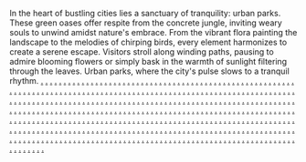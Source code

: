In the heart of bustling cities lies a sanctuary of tranquility: urban parks. These green oases offer respite from the concrete jungle, inviting weary souls to unwind amidst nature's embrace. From the vibrant flora painting the landscape to the melodies of chirping birds, every element harmonizes to create a serene escape. Visitors stroll along winding paths, pausing to admire blooming flowers or simply bask in the warmth of sunlight filtering through the leaves. Urban parks, where the city's pulse slows to a tranquil rhythm.
<a href="https://softs06.weebly.com/">.</a>
<a href="https://softs753.weebly.com/">.</a>
<a href="https://softs735.weebly.com/">.</a>
<a href="https://softs727.weebly.com/">.</a>
<a href="https://softs719.weebly.com/">.</a>
<a href="https://softs714.weebly.com/">.</a>
<a href="https://softs776.weebly.com/">.</a>
<a href="https://softs743.weebly.com/">.</a>
<a href="https://softs700.weebly.com/">.</a>
<a href="https://softs785.weebly.com/">.</a>
<a href="https://softs780.weebly.com/">.</a>
<a href="https://softs737.weebly.com/">.</a>
<a href="https://softs786.weebly.com/">.</a>
<a href="https://softs711.weebly.com/">.</a>
<a href="https://softs782.weebly.com/">.</a>
<a href="https://softs751.weebly.com/">.</a>
<a href="https://softs778.weebly.com/">.</a>
<a href="https://softs745.weebly.com/">.</a>
<a href="https://softs729.weebly.com/">.</a>
<a href="https://softs704.weebly.com/">.</a>
<a href="https://softs721.weebly.com/">.</a>
<a href="https://softs43.weebly.com/">.</a>
<a href="https://softn08.weebly.com/">.</a>
<a href="https://softn14.weebly.com/">.</a>
<a href="https://softn23.weebly.com/">.</a>
<a href="https://softn31.weebly.com/">.</a>
<a href="https://softn36.weebly.com/">.</a>
<a href="https://softn47.weebly.com/">.</a>
<a href="https://softn55.weebly.com/">.</a>
<a href="https://softn63.weebly.com/">.</a>
<a href="https://softn72.weebly.com/">.</a>
<a href="https://softn79.weebly.com/">.</a>
<a href="https://softn06.weebly.com/">.</a>
<a href="https://softn15.weebly.com/">.</a>
<a href="https://softn24.weebly.com/">.</a>
<a href="https://softn32.weebly.com/">.</a>
<a href="https://softn39.weebly.com/">.</a>
<a href="https://softn48.weebly.com/">.</a>
<a href="https://softn56.weebly.com/">.</a>
<a href="https://softn64.weebly.com/">.</a>
<a href="https://softn73.weebly.com/">.</a>
<a href="https://softn80.weebly.com/">.</a>
<a href="https://softs21.weebly.com/">.</a>
<a href="https://softn01.weebly.com/">.</a>
<a href="https://softn09.weebly.com/">.</a>
<a href="https://softn18.weebly.com/">.</a>
<a href="https://softn25.weebly.com/">.</a>
<a href="https://softn33.weebly.com/">.</a>
<a href="https://softn42.weebly.com/">.</a>
<a href="https://softn50.weebly.com/">.</a>
<a href="https://softn58.weebly.com/">.</a>
<a href="https://softn65.weebly.com/">.</a>
<a href="https://softn81.weebly.com/">.</a>
<a href="https://softn02.weebly.com/">.</a>
<a href="https://softn10.weebly.com/">.</a>
<a href="https://softn17.weebly.com/">.</a>
<a href="https://softn26.weebly.com/">.</a>
<a href="https://softn35.weebly.com/">.</a>
<a href="https://softn43.weebly.com/">.</a>
<a href="https://softn49.weebly.com/">.</a>
<a href="https://softn57.weebly.com/">.</a>
<a href="https://softn67.weebly.com/">.</a>
<a href="https://softn74.weebly.com/">.</a>
<a href="https://softs60.weebly.com/">.</a>
<a href="https://softn83.weebly.com/">.</a>
<a href="https://softn94.weebly.com/">.</a>
<a href="https://softn102.weebly.com/">.</a>
<a href="https://softn110.weebly.com/">.</a>
<a href="https://softn118.weebly.com/">.</a>
<a href="https://softn126.weebly.com/">.</a>
<a href="https://softn133.weebly.com/">.</a>
<a href="https://softn142.weebly.com/">.</a>
<a href="https://softn150.weebly.com/">.</a>
<a href="https://softn157.weebly.com/">.</a>
<a href="https://softn91.weebly.com/">.</a>
<a href="https://softn95.weebly.com/">.</a>
<a href="https://softn103.weebly.com/">.</a>
<a href="https://softn112.weebly.com/">.</a>
<a href="https://softn119.weebly.com/">.</a>
<a href="https://softn128.weebly.com/">.</a>
<a href="https://softn134.weebly.com/">.</a>
<a href="https://softn143.weebly.com/">.</a>
<a href="https://softn155.weebly.com/">.</a>
<a href="https://softn161.weebly.com/">.</a>
<a href="https://softs38.weebly.com/">.</a>
<a href="https://softn04.weebly.com/">.</a>
<a href="https://softn12.weebly.com/">.</a>
<a href="https://softn21.weebly.com/">.</a>
<a href="https://softn29.weebly.com/">.</a>
<a href="https://softn38.weebly.com/">.</a>
<a href="https://softn45.weebly.com/">.</a>
<a href="https://softn53.weebly.com/">.</a>
<a href="https://softn61.weebly.com/">.</a>
<a href="https://softn70.weebly.com/">.</a>
<a href="https://softn77.weebly.com/">.</a>
<a href="https://softn07.weebly.com/">.</a>
<a href="https://softn13.weebly.com/">.</a>
<a href="https://softn22.weebly.com/">.</a>
<a href="https://softn30.weebly.com/">.</a>
<a href="https://softn37.weebly.com/">.</a>
<a href="https://softn46.weebly.com/">.</a>
<a href="https://softn54.weebly.com/">.</a>
<a href="https://softn62.weebly.com/">.</a>
<a href="https://softn71.weebly.com/">.</a>
<a href="https://softn78.weebly.com/">.</a>
<a href="https://softs76.weebly.com/">.</a>
<a href="https://softn87.weebly.com/">.</a>
<a href="https://softn98.weebly.com/">.</a>
<a href="https://softn106.weebly.com/">.</a>
<a href="https://softn113.weebly.com/">.</a>
<a href="https://softn122.weebly.com/">.</a>
<a href="https://softn129.weebly.com/">.</a>
<a href="https://softn137.weebly.com/">.</a>
<a href="https://softn144.weebly.com/">.</a>
<a href="https://softn153.weebly.com/">.</a>
<a href="https://softn160.weebly.com/">.</a>
<a href="https://softn88.weebly.com/">.</a>
<a href="https://softn99.weebly.com/">.</a>
<a href="https://softn107.weebly.com/">.</a>
<a href="https://softn115.weebly.com/">.</a>
<a href="https://softn123.weebly.com/">.</a>
<a href="https://softn130.weebly.com/">.</a>
<a href="https://softn138.weebly.com/">.</a>
<a href="https://softn145.weebly.com/">.</a>
<a href="https://softn154.weebly.com/">.</a>
<a href="https://softn163.weebly.com/">.</a>
<a href="https://softs15.weebly.com/">.</a>
<a href="https://softs784.weebly.com/">.</a>
<a href="https://softs736.weebly.com/">.</a>
<a href="https://softs750.weebly.com/">.</a>
<a href="https://softs781.weebly.com/">.</a>
<a href="https://softs713.weebly.com/">.</a>
<a href="https://softs706.weebly.com/">.</a>
<a href="https://softs728.weebly.com/">.</a>
<a href="https://softs744.weebly.com/">.</a>
<a href="https://softs720.weebly.com/">.</a>
<a href="https://softs777.weebly.com/">.</a>
<a href="https://softs730.weebly.com/">.</a>
<a href="https://softs738.weebly.com/">.</a>
<a href="https://softs712.weebly.com/">.</a>
<a href="https://softs783.weebly.com/">.</a>
<a href="https://softs779.weebly.com/">.</a>
<a href="https://softs754.weebly.com/">.</a>
<a href="https://softs787.weebly.com/">.</a>
<a href="https://softs705.weebly.com/">.</a>
<a href="https://softs722.weebly.com/">.</a>
<a href="https://softs746.weebly.com/">.</a>
<a href="https://softs54.weebly.com/">.</a>
<a href="https://softn89.weebly.com/">.</a>
<a href="https://softn92.weebly.com/">.</a>
<a href="https://softn100.weebly.com/">.</a>
<a href="https://softn109.weebly.com/">.</a>
<a href="https://softn116.weebly.com/">.</a>
<a href="https://softn124.weebly.com/">.</a>
<a href="https://softn132.weebly.com/">.</a>
<a href="https://softn141.weebly.com/">.</a>
<a href="https://softn148.weebly.com/">.</a>
<a href="https://softn156.weebly.com/">.</a>
<a href="https://softn82.weebly.com/">.</a>
<a href="https://softn93.weebly.com/">.</a>
<a href="https://softn101.weebly.com/">.</a>
<a href="https://softn108.weebly.com/">.</a>
<a href="https://softn117.weebly.com/">.</a>
<a href="https://softn125.weebly.com/">.</a>
<a href="https://softn139.weebly.com/">.</a>
<a href="https://softn146.weebly.com/">.</a>
<a href="https://softn149.weebly.com/">.</a>
<a href="https://softn158.weebly.com/">.</a>
<a href="https://softs29.weebly.com/">.</a>
<a href="https://softn03.weebly.com/">.</a>
<a href="https://softn11.weebly.com/">.</a>
<a href="https://softn20.weebly.com/">.</a>
<a href="https://softn28.weebly.com/">.</a>
<a href="https://softn40.weebly.com/">.</a>
<a href="https://softn44.weebly.com/">.</a>
<a href="https://softn56zs.weebly.com/">.</a>
<a href="https://softn59.weebly.com/">.</a>
<a href="https://softn68.weebly.com/">.</a>
<a href="https://softn75.weebly.com/">.</a>
<a href="https://softn16x.weebly.com/">.</a>
<a href="https://softn19.weebly.com/">.</a>
<a href="https://softn27.weebly.com/">.</a>
<a href="https://softn34.weebly.com/">.</a>
<a href="https://softn41.weebly.com/">.</a>
<a href="https://softn52.weebly.com/">.</a>
<a href="https://softn60.weebly.com/">.</a>
<a href="https://softn69.weebly.com/">.</a>
<a href="https://softn76.weebly.com/">.</a>
<a href="https://softn05.weebly.com/">.</a>
<a href="https://softs69.weebly.com/">.</a>
<a href="https://softn85.weebly.com/">.</a>
<a href="https://softn96.weebly.com/">.</a>
<a href="https://softn104.weebly.com/">.</a>
<a href="https://softn111.weebly.com/">.</a>
<a href="https://softn120.weebly.com/">.</a>
<a href="https://softn127.weebly.com/">.</a>
<a href="https://softn135.weebly.com/">.</a>
<a href="https://softn140.weebly.com/">.</a>
<a href="https://softn151.weebly.com/">.</a>
<a href="https://softn159.weebly.com/">.</a>
<a href="https://softn86.weebly.com/">.</a>
<a href="https://softn97.weebly.com/">.</a>
<a href="https://softn105.weebly.com/">.</a>
<a href="https://softn114.weebly.com/">.</a>
<a href="https://softn121.weebly.com/">.</a>
<a href="https://softn131.weebly.com/">.</a>
<a href="https://softn136.weebly.com/">.</a>
<a href="https://softn147.weebly.com/">.</a>
<a href="https://softn152.weebly.com/">.</a>
<a href="https://softn162.weebly.com/">.</a>
<a href="https://softn164.weebly.com/">.</a>
<a href="https://softn246.weebly.com/">.</a>
<a href="https://softn260.weebly.com/">.</a>
<a href="https://softn262.weebly.com/">.</a>
<a href="https://softn270.weebly.com/">.</a>
<a href="https://softn278.weebly.com/">.</a>
<a href="https://softn286.weebly.com/">.</a>
<a href="https://softn303.weebly.com/">.</a>
<a href="https://softn306.weebly.com/">.</a>
<a href="https://softn314.weebly.com/">.</a>
<a href="https://softn321.weebly.com/">.</a>
<a href="https://softn247.weebly.com/">.</a>
<a href="https://softn254.weebly.com/">.</a>
<a href="https://softn263.weebly.com/">.</a>
<a href="https://softn271.weebly.com/">.</a>
<a href="https://softn279.weebly.com/">.</a>
<a href="https://softn287.weebly.com/">.</a>
<a href="https://softn296.weebly.com/">.</a>
<a href="https://softn305.weebly.com/">.</a>
<a href="https://softn313.weebly.com/">.</a>
<a href="https://softn322.weebly.com/">.</a>
<a href="https://softn205.weebly.com/">.</a>
<a href="https://softn252.weebly.com/">.</a>
<a href="https://softn258.weebly.com/">.</a>
<a href="https://softn269.weebly.com/">.</a>
<a href="https://softn277.weebly.com/">.</a>
<a href="https://softn284.weebly.com/">.</a>
<a href="https://softn293.weebly.com/">.</a>
<a href="https://softn300.weebly.com/">.</a>
<a href="https://softn312.weebly.com/">.</a>
<a href="https://softn320.weebly.com/">.</a>
<a href="https://softn328.weebly.com/">.</a>
<a href="https://softn181.weebly.com/">.</a>
<a href="https://softn250.weebly.com/">.</a>
<a href="https://softn255.weebly.com/">.</a>
<a href="https://softn266.weebly.com/">.</a>
<a href="https://softn274.weebly.com/">.</a>
<a href="https://softn281.weebly.com/">.</a>
<a href="https://softn290.weebly.com/">.</a>
<a href="https://softn302.weebly.com/">.</a>
<a href="https://softn309.weebly.com/">.</a>
<a href="https://softn317.weebly.com/">.</a>
<a href="https://softn325.weebly.com/">.</a>
<a href="https://softn329.weebly.com/">.</a>
<a href="https://softn337.weebly.com/">.</a>
<a href="https://softn345.weebly.com/">.</a>
<a href="https://softn353.weebly.com/">.</a>
<a href="https://softn362.weebly.com/">.</a>
<a href="https://softn369.weebly.com/">.</a>
<a href="https://softn377.weebly.com/">.</a>
<a href="https://softn385.weebly.com/">.</a>
<a href="https://softn393.weebly.com/">.</a>
<a href="https://softn402.weebly.com/">.</a>
<a href="https://softn221.weebly.com/">.</a>
<a href="https://softn333.weebly.com/">.</a>
<a href="https://softn342.weebly.com/">.</a>
<a href="https://softn348.weebly.com/">.</a>
<a href="https://softn358.weebly.com/">.</a>
<a href="https://softn366.weebly.com/">.</a>
<a href="https://softn374.weebly.com/">.</a>
<a href="https://softn382.weebly.com/">.</a>
<a href="https://softn390.weebly.com/">.</a>
<a href="https://softn400.weebly.com/">.</a>
<a href="https://softn406.weebly.com/">.</a>
<a href="https://softn203.weebly.com/">.</a>
<a href="https://softn2523.weebly.com/">.</a>
<a href="https://softn257.weebly.com/">.</a>
<a href="https://softn268.weebly.com/">.</a>
<a href="https://softn276.weebly.com/">.</a>
<a href="https://softn283.weebly.com/">.</a>
<a href="https://softn293sa.weebly.com/">.</a>
<a href="https://softn301.weebly.com/">.</a>
<a href="https://softn311.weebly.com/">.</a>
<a href="https://softn319.weebly.com/">.</a>
<a href="https://softn327.weebly.com/">.</a>
<a href="https://softn334.weebly.com/">.</a>
<a href="https://softn339.weebly.com/">.</a>
<a href="https://softn349.weebly.com/">.</a>
<a href="https://softn355.weebly.com/">.</a>
<a href="https://softn363.weebly.com/">.</a>
<a href="https://softn371.weebly.com/">.</a>
<a href="https://softn379.weebly.com/">.</a>
<a href="https://softn387.weebly.com/">.</a>
<a href="https://softn395.weebly.com/">.</a>
<a href="https://softn403.weebly.com/">.</a>
<a href="https://softn237.weebly.com/">.</a>
<a href="https://softn336.weebly.com/">.</a>
<a href="https://softn344.weebly.com/">.</a>
<a href="https://softn352.weebly.com/">.</a>
<a href="https://softn360.weebly.com/">.</a>
<a href="https://softn368.weebly.com/">.</a>
<a href="https://softn376.weebly.com/">.</a>
<a href="https://softn384.weebly.com/">.</a>
<a href="https://softn392.weebly.com/">.</a>
<a href="https://softn399.weebly.com/">.</a>
<a href="https://softn408.weebly.com/">.</a>
<a href="https://softn172.weebly.com/">.</a>
<a href="https://softn248.weebly.com/">.</a>
<a href="https://softn261.weebly.com/">.</a>
<a href="https://softn264.weebly.com/">.</a>
<a href="https://softn272.weebly.com/">.</a>
<a href="https://softn285.weebly.com/">.</a>
<a href="https://softn294.weebly.com/">.</a>
<a href="https://softn298.weebly.com/">.</a>
<a href="https://softn307.weebly.com/">.</a>
<a href="https://softn315.weebly.com/">.</a>
<a href="https://softn323.weebly.com/">.</a>
<a href="https://softn249.weebly.com/">.</a>
<a href="https://softn259.weebly.com/">.</a>
<a href="https://softn265.weebly.com/">.</a>
<a href="https://softn273.weebly.com/">.</a>
<a href="https://softn280.weebly.com/">.</a>
<a href="https://softn289.weebly.com/">.</a>
<a href="https://softn297.weebly.com/">.</a>
<a href="https://softn308.weebly.com/">.</a>
<a href="https://softn316.weebly.com/">.</a>
<a href="https://softn324.weebly.com/">.</a>
<a href="https://softn213.weebly.com/">.</a>
<a href="https://softn332.weebly.com/">.</a>
<a href="https://softn341.weebly.com/">.</a>
<a href="https://softn347.weebly.com/">.</a>
<a href="https://softn357.weebly.com/">.</a>
<a href="https://softn365.weebly.com/">.</a>
<a href="https://softn373.weebly.com/">.</a>
<a href="https://softn381.weebly.com/">.</a>
<a href="https://softn389.weebly.com/">.</a>
<a href="https://softn397.weebly.com/">.</a>
<a href="https://softn405.weebly.com/">.</a>
<a href="https://softn189.weebly.com/">.</a>
<a href="https://softn251.weebly.com/">.</a>
<a href="https://softn256.weebly.com/">.</a>
<a href="https://softn267.weebly.com/">.</a>
<a href="https://softn275.weebly.com/">.</a>
<a href="https://softn282.weebly.com/">.</a>
<a href="https://softn291.weebly.com/">.</a>
<a href="https://softn304.weebly.com/">.</a>
<a href="https://softn310.weebly.com/">.</a>
<a href="https://softn318.weebly.com/">.</a>
<a href="https://softn326.weebly.com/">.</a>
<a href="https://softn330.weebly.com/">.</a>
<a href="https://softn338.weebly.com/">.</a>
<a href="https://softn346.weebly.com/">.</a>
<a href="https://softn354.weebly.com/">.</a>
<a href="https://softn361.weebly.com/">.</a>
<a href="https://softn370.weebly.com/">.</a>
<a href="https://softn378.weebly.com/">.</a>
<a href="https://softn386.weebly.com/">.</a>
<a href="https://softn394.weebly.com/">.</a>
<a href="https://softn401.weebly.com/">.</a>
<a href="https://softn229.weebly.com/">.</a>
<a href="https://softn335.weebly.com/">.</a>
<a href="https://softn343.weebly.com/">.</a>
<a href="https://softn351.weebly.com/">.</a>
<a href="https://softn359.weebly.com/">.</a>
<a href="https://softn367.weebly.com/">.</a>
<a href="https://softn375.weebly.com/">.</a>
<a href="https://softn383.weebly.com/">.</a>
<a href="https://softn391.weebly.com/">.</a>
<a href="https://softn398.weebly.com/">.</a>
<a href="https://softn407.weebly.com/">.</a>
<a href="https://softn165.weebly.com/">.</a>
<a href="https://softn570.weebly.com/">.</a>
<a href="https://softn583.weebly.com/">.</a>
<a href="https://softn590.weebly.com/">.</a>
<a href="https://softn598.weebly.com/">.</a>
<a href="https://softn606.weebly.com/">.</a>
<a href="https://softn614.weebly.com/">.</a>
<a href="https://softn622.weebly.com/">.</a>
<a href="https://softn630.weebly.com/">.</a>
<a href="https://softn638.weebly.com/">.</a>
<a href="https://softn646.weebly.com/">.</a>
<a href="https://softn571.weebly.com/">.</a>
<a href="https://softn582.weebly.com/">.</a>
<a href="https://softn591.weebly.com/">.</a>
<a href="https://softn599.weebly.com/">.</a>
<a href="https://softn607.weebly.com/">.</a>
<a href="https://softn615.weebly.com/">.</a>
<a href="https://softn623.weebly.com/">.</a>
<a href="https://softn631.weebly.com/">.</a>
<a href="https://softn639.weebly.com/">.</a>
<a href="https://softn647.weebly.com/">.</a>
<a href="https://softn209.weebly.com/">.</a>
<a href="https://softn745.weebly.com/">.</a>
<a href="https://softn737.weebly.com/">.</a>
<a href="https://softn720.weebly.com/">.</a>
<a href="https://softn712.weebly.com/">.</a>
<a href="https://softn704.weebly.com/">.</a>
<a href="https://softn696.weebly.com/">.</a>
<a href="https://softn688.weebly.com/">.</a>
<a href="https://softn680.weebly.com/">.</a>
<a href="https://softn672.weebly.com/">.</a>
<a href="https://softn664.weebly.com/">.</a>
<a href="https://softn183.weebly.com/">.</a>
<a href="https://softn574.weebly.com/">.</a>
<a href="https://softn586.weebly.com/">.</a>
<a href="https://softn594.weebly.com/">.</a>
<a href="https://softn602.weebly.com/">.</a>
<a href="https://softn610.weebly.com/">.</a>
<a href="https://softn618.weebly.com/">.</a>
<a href="https://softn626.weebly.com/">.</a>
<a href="https://softn634.weebly.com/">.</a>
<a href="https://softn642.weebly.com/">.</a>
<a href="https://softn650.weebly.com/">.</a>
<a href="https://softn578.weebly.com/">.</a>
<a href="https://softn587.weebly.com/">.</a>
<a href="https://softn595.weebly.com/">.</a>
<a href="https://softn603.weebly.com/">.</a>
<a href="https://softn611.weebly.com/">.</a>
<a href="https://softn619.weebly.com/">.</a>
<a href="https://softn627.weebly.com/">.</a>
<a href="https://softn635.weebly.com/">.</a>
<a href="https://softn643.weebly.com/">.</a>
<a href="https://softn651.weebly.com/">.</a>
<a href="https://softn226.weebly.com/">.</a>
<a href="https://softn747.weebly.com/">.</a>
<a href="https://softn739.weebly.com/">.</a>
<a href="https://softn722.weebly.com/">.</a>
<a href="https://softn714.weebly.com/">.</a>
<a href="https://softn706.weebly.com/">.</a>
<a href="https://softn698.weebly.com/">.</a>
<a href="https://softn690.weebly.com/">.</a>
<a href="https://softn682.weebly.com/">.</a>
<a href="https://softn674.weebly.com/">.</a>
<a href="https://softn666.weebly.com/">.</a>
<a href="https://softn173.weebly.com/">.</a>
<a href="https://softn572.weebly.com/">.</a>
<a href="https://softn584.weebly.com/">.</a>
<a href="https://softn592.weebly.com/">.</a>
<a href="https://softn600.weebly.com/">.</a>
<a href="https://softn608.weebly.com/">.</a>
<a href="https://softn616.weebly.com/">.</a>
<a href="https://softn624.weebly.com/">.</a>
